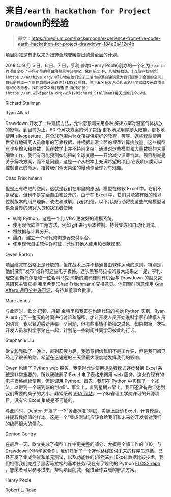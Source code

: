 # 来自`/earth hackathon for Project Drawdown`的经验

> 原文：<https://medium.com/hackernoon/experience-from-the-code-earth-hackathon-for-project-drawdown-184e2a412e4b>

[项目削减](https://www.drawdown.org/)是有史以来为扭转全球变暖提出的最全面的计划。

2018 年 9 月 5 日、6 日、7 日，亨利·普尔(Henry Poole)创办的一个名为 `/earth 的项目举办了一场小型的项目降额黑客马拉松。我担任过 MC 和敏捷教练。[互联网档案馆](https://archive.org/)好心地在他们位于三藩市的漂亮建筑里为我们提供了会面的空间。目标是启动一个新的自由开源软件(FLOSS)项目。除了五名开发人员和五名科学家以及来自项目缩减的志愿者，我们很荣幸有[理查德·斯托尔曼](https://en.wikipedia.org/wiki/Richard_Stallman)每天出席几个小时。`

Richard Stallman

Ryan Allard

Drawdown 开发了一种建模方法，允许您预测采用各种*解决方案*对温室气体排放的影响。到目前为止，80 个解决方案的例子包括:更多地采用屋顶太阳能，更多地使用 silvopasture，在全球范围内为女孩提供更好的教育，等等。这些模型使用世界各地研究人员收集的可靠数据，并根据非常全面的*模型*计算排放量。这些模型有许多输入和参数，但在数学上并不特别复杂。通过对这些模型和大量数据的大量细致工作，我们有可能预测如何扭转全球变暖——开始减少温室气体。项目削减是关于解决方案，而不是问题，这是一个从根本上充满希望的项目:它表明人类可以控制自己的命运，扭转我们今天乘坐的慢动作全球列车残骸。

Chad Frischmann

但是还有改进的空间，这就是我们在那里的原因。模型在微软 Excel 中。它们不是秘密，但也不是完全自由和公开的。由于在 Excel 中，它们只能被有限的难以控制版本的用户理解、改进和破解。我们相信，以下几项行动将使这些气候模型可供全世界的研究人员和决策者使用:

*   转向 Python，这是一个比 VBA 更友好的建模系统。
*   使用现代软件工程方法，例如 *git* 进行版本控制、持续集成和自动化测试。
*   将数据与计算分开。
*   最终，建立一个现代的浏览器交付平台。
*   使用现代自由软件许可证，允许其他人使用和贡献模型。

Owen Barton

项目缩减在战略上是开放的，但在战术上并不精通自由软件运动的原则。特别是，他们没有“发布”或许可这些电子表格。这次黑客马拉松的最大成果之一是，亨利、理查德·斯托尔曼和一位名叫马克·琼斯的编码律师有机会与 Drawdown 的副总裁兼研究主管查德·弗里希曼(Chad Frischmann)交换意见。他们暂时同意使用 [Gnu Affero 通用公共许可证](https://www.gnu.org/licenses/agpl-3.0.en.html)，有待其董事会批准。

Marc Jones

与此同时，欧文·巴顿、丹顿·金特里和我正在构建代码的初始 Python 实例。Ryan Allard 花了一整天的时间进行讨论和解释，才让开发人员开始说科学家和建模人员的语言。我以紧迫感对待每一个问题，但有些事情不能操之过急。如果你第一次把开发人员和科学家聚在一起，计划花一些时间共同学习彼此的行话。

Stephanie Liu

欧文和我砍了一晚上，直到筋疲力尽。我愿意相信我们不是工作狂，但是我们都已经走了很长的路，希望在这短短的三天里最大限度地发挥我们的影响。

Owen 构建了 Python web 服务。我觉得允许使用[扼杀者模式](https://www.martinfowler.com/bliki/StranglerApplication.html)逐步替换 Excel 系统是非常重要的，所以我破解了 Excel 电子表格来调用 web 服务。这允许现有的电子表格继续使用，但是调用 Python。首先，我们在 Python 中实现了一个减法，以得到一个端到端的“尖峰”。事实上，直到星期五早上，我们还没有完全达到我们需要的桌子的大小。非常感谢 [VBA 网站](https://github.com/VBA-tools/VBA-Web)，一个麻省理工学院许可的开源项目，没有它 Excel 集成是不可能的。

与此同时，Denton 开发了一个“黄金标准”测试，实际上启动 Excel，计算模型，并提取数据值的样本。这是一个“集成测试”,应该会给我们和未来的开发者对我们的编码很大的信心。

Denton Gentry

在最后一天，欧文完成了模型工作中更完整的部分，大概是全部工作的 1/10。与 Drawdown 的科学家合作，我们开发了一个[迷你路线图](https://gitlab.com/RobertLRead/drawdown/blob/master/README.md#road-map)供未来的程序员遵循。已经开发了集成测试和单元测试，以及功能性的(虽然笨拙)Excel 数据比较技术，我们相信我们完成了黑客马拉松的基本任务:现在有了现代的 Python [FLOSS repo](https://gitlab.com/codeearth/drawdown) ，志愿者可以参与进来，帮助项目削减，促进全球变暖的解决方案。

Henry Poole

Robert L. Read